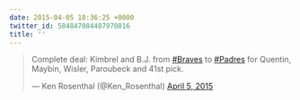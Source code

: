 ```yaml
---
date: 2015-04-05 18:36:25 +0000
twitter_id: 584847084487970816
title: ''
---
```


<blockquote class="twitter-tweet"><p lang="en" dir="ltr">Complete deal: Kimbrel and B.J. from <a href="https://twitter.com/hashtag/Braves?src=hash&amp;ref_src=twsrc%5Etfw">#Braves</a> to <a href="https://twitter.com/hashtag/Padres?src=hash&amp;ref_src=twsrc%5Etfw">#Padres</a> for Quentin, Maybin, Wisler, Paroubeck and 41st pick.</p>&mdash; Ken Rosenthal (@Ken_Rosenthal) <a href="https://twitter.com/Ken_Rosenthal/status/584843509309562881?ref_src=twsrc%5Etfw">April 5, 2015</a></blockquote>
<script async src="https://platform.twitter.com/widgets.js" charset="utf-8"></script>
